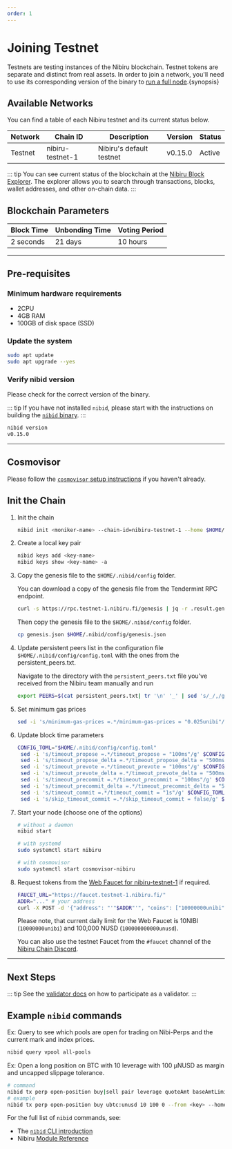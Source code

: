 ```yaml
---
order: 1
---
```


# Joining Testnet

Testnets are testing instances of the Nibiru blockchain. Testnet tokens are separate and distinct from real assets. In order to join a network, you'll need to use its corresponding version of the binary to [run a full node](./node-daemon).{synopsis}

## Available Networks

You can find a table of each Nibiru testnet and its current status below. 

| Network | Chain ID         | Description              | Version | Status |
| ------- | ---------------- | ------------------------ | ------- | ------ |
| Testnet | nibiru-testnet-1 | Nibiru's default testnet | v0.15.0 | Active |

::: tip
You can see current status of the blockchain at the [Nibiru Block Explorer](https://explorer.testnet.nibiru.fi/).
The explorer allows you to search through transactions, blocks, wallet addresses, and other on-chain data.
:::

## Blockchain Parameters

| Block Time | Unbonding Time | Voting Period |
| ---------- | -------------- | ------------- |
| 2 seconds  | 21 days        | 10 hours      |

---

## Pre-requisites 

### Minimum hardware requirements

- 2CPU
- 4GB RAM
- 100GB of disk space (SSD)

### Update the system

```bash
sudo apt update
sudo apt upgrade --yes
```

### Verify nibid version

Please check for the correct version of the binary. 

::: tip
If you have not installed `nibid`, please start with the instructions on building the [`nibid` binary](../../dev/cli/nibid-binary).
:::

```bash
nibid version
v0.15.0
```

---

## Cosmovisor 

Please follow the [`cosmovisor` setup instructions](./cosmovisor) if you haven't already.

## Init the Chain

1. Init the chain

    ```bash
    nibid init <moniker-name> --chain-id=nibiru-testnet-1 --home $HOME/.nibid
    ```

2. Create a local key pair

    ```bash
    nibid keys add <key-name>
    nibid keys show <key-name> -a
    ```

3. Copy the genesis file to the `$HOME/.nibid/config` folder.
  
    You can download a copy of the genesis file from the Tendermint RPC endpoint. 
    
    ```bash
    curl -s https://rpc.testnet-1.nibiru.fi/genesis | jq -r .result.genesis > genesis.json
    ```
    
    Then copy the genesis file to the `$HOME/.nibid/config` folder.
    
    ```bash
    cp genesis.json $HOME/.nibid/config/genesis.json
    ```
  
<!-- 
    **Genesis.json sha256**
    
    ```bash
    shasum -a 256 $HOME/.nibid/config/genesis.json
    94fbd99543f4b7da14f292ea1c61b21ba753e3a84cca64454b8c2fd2d209e6de $HOME/.nibid/config/genesis.json
    ``` 
-->

4. Update persistent peers list in the configuration file `$HOME/.nibid/config/config.toml` with the ones from the persistent\_peers.txt.

    Navigate to the directory with the `persistent_peers.txt` file you've received from the Nibiru team manually and run

    ```bash
    export PEERS=$(cat persistent_peers.txt| tr '\n' '_' | sed 's/_/,/g;s/,$//;s/^/"/;s/$/"/') && sed -i "s/persistent_peers = \"\"/persistent_peers = ${PEERS}/g" $HOME/.nibid/config/config.toml
    ```

5. Set minimum gas prices

    ```bash
    sed -i 's/minimum-gas-prices =.*/minimum-gas-prices = "0.025unibi"/g' $HOME/.nibid/config/app.toml
    ```

6. Update block time parameters

    ```bash
    CONFIG_TOML="$HOME/.nibid/config/config.toml"
     sed -i 's/timeout_propose =.*/timeout_propose = "100ms"/g' $CONFIG_TOML
     sed -i 's/timeout_propose_delta =.*/timeout_propose_delta = "500ms"/g' $CONFIG_TOML
     sed -i 's/timeout_prevote =.*/timeout_prevote = "100ms"/g' $CONFIG_TOML
     sed -i 's/timeout_prevote_delta =.*/timeout_prevote_delta = "500ms"/g' $CONFIG_TOML
     sed -i 's/timeout_precommit =.*/timeout_precommit = "100ms"/g' $CONFIG_TOML
     sed -i 's/timeout_precommit_delta =.*/timeout_precommit_delta = "500ms"/g' $CONFIG_TOML
     sed -i 's/timeout_commit =.*/timeout_commit = "1s"/g' $CONFIG_TOML
     sed -i 's/skip_timeout_commit =.*/skip_timeout_commit = false/g' $CONFIG_TOML
    ```

7. Start your node (choose one of the options)

    ```bash
    # without a daemon
    nibid start

    # with systemd
    sudo systemctl start nibiru

    # with cosmovisor
    sudo systemctl start cosmovisor-nibiru
    ```

8. Request tokens from the [Web Faucet for nibiru-testnet-1](https://faucet.testnet-1.nibiru.fi/) if required.

    ```bash
    FAUCET_URL="https://faucet.testnet-1.nibiru.fi/"
    ADDR="..." # your address 
    curl -X POST -d '{"address": "'"$ADDR"'", "coins": ["10000000unibi","100000000000unusd"]}' $FAUCET_URL
    ```

    Please note, that current daily limit for the Web Faucet is 10NIBI (`10000000unibi`) and 100,000 NUSD (`100000000000unusd`).

    You can also use the testnet Faucet from the `#faucet` channel of the [Nibiru Chain Discord](https://discord.gg/sgPw8ZYfpQ).

---

## Next Steps

::: tip
See the [validator docs](../validators) on how to participate as a validator.
:::


## Example `nibid` commands

Ex: Query to see which pools are open for trading on Nibi-Perps and the current mark and index prices.

```bash
nibid query vpool all-pools
```

Ex: Open a long position on BTC with 10 leverage with 100 μNUSD as margin and uncapped slippage tolerance.

```bash
# command
nibid tx perp open-position buy|sell pair leverage quoteAmt baseAmtLimit [flags]
# example
nibid tx perp open-position buy ubtc:unusd 10 100 0 --from <key> --home $HOME/.nibid
```

For the full list of `nibid` commands, see:
- The [`nibid` CLI introduction](../../dev/cli)
- Nibiru [Module Reference](../../dev/x)
